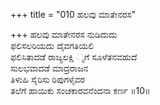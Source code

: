 +++
title = "010 ಹಲವು ಮಾತೇನರಸ"

+++
ಹಲವು ಮಾತೇನರಸ ನುಡಿದುದು  
ಫಲಿಸಲರಿಯದು ದೈವಗತಿಯಲಿ  
ಫಲಿಸಿತಾದಡೆ ರಾಜ್ಯಲಕ್ಷಿ ್ಮಗೆ ಸೂಳೆತನವಹುದೆ  
ಸುಲಭವಾದಡೆ ಮಾದ್ರರಾಜನ  
ತಿಳುಹಿ ಸೈರಿಸು ರಿಪುಗಳೈವರ  
ತಲೆಗೆ ಹಾಯಿಕು ಸಂಚಕಾರವನೆಂದನಾ ಕರ್ಣ     ॥10॥